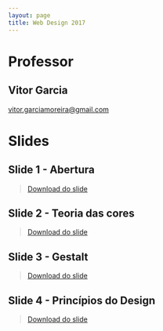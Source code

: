 ```yaml
---
layout: page
title: Web Design 2017
---
```


# Professor
## Vitor Garcia
[vitor.garciamoreira@gmail.com](mailto:vitor.garciamoreira@gmail.com)

# Slides

## Slide 1 - Abertura

> [Download do slide](https://vitorgarciamoreira.github.io/webdesign2017/arquivos/slide-1.pdf)

## Slide 2 - Teoria das cores

> [Download do slide](https://vitorgarciamoreira.github.io/webdesign2017/arquivos/slide-2.pdf)

## Slide 3 - Gestalt

> [Download do slide](https://vitorgarciamoreira.github.io/webdesign2017/arquivos/slide-3.pdf)

## Slide 4 - Princípios	do Design

> [Download do slide](https://vitorgarciamoreira.github.io/webdesign2017/arquivos/slide-4.pdf)
